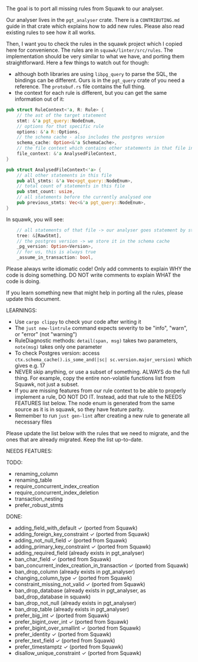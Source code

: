 The goal is to port all missing rules from Squawk to our analyser.

Our analyser lives in the `pgt_analyser` crate. There is a `CONTRIBUTING.md` guide in that crate which explains how to add new rules. Please also read existing rules to see how it all works.

Then, I want you to check the rules in the squawk project which I copied here for convenience. The rules are in `squawk/linter/src/rules`. The implementation should be very similar to what we have, and porting them straightforward. Here a few things to watch out for though:

- although both libraries are using `libpg_query` to parse the SQL, the bindings can be different. Ours is in the `pgt_query` crate of you need a reference. The `protobuf.rs` file contains the full thing.
- the context for each rule is different, but you can get the same information out of it:
```rust
pub struct RuleContext<'a, R: Rule> {
    // the ast of the target statement
    stmt: &'a pgt_query::NodeEnum,
    // options for that specific rule
    options: &'a R::Options,
    // the schema cache - also includes the postgres version
    schema_cache: Option<&'a SchemaCache>,
    // the file context which contains other statements in that file in case you need them
    file_context: &'a AnalysedFileContext,
}

pub struct AnalysedFileContext<'a> {
    // all other statements in this file
    pub all_stmts: &'a Vec<pgt_query::NodeEnum>,
    // total count of statements in this file
    pub stmt_count: usize,
    // all statements before the currently analysed one
    pub previous_stmts: Vec<&'a pgt_query::NodeEnum>,
}
```

In squawk, you will see:
```rust
    // all statements of that file -> our analyser goes statement by statement but has access to the files content via `file_context`
    tree: &[RawStmt],
    // the postgres version -> we store it in the schema cache
    _pg_version: Option<Version>,
    // for us, this is always true
    _assume_in_transaction: bool,

```

Please always write idiomatic code!
Only add comments to explain WHY the code is doing something. DO NOT write comments to explain WHAT the code is doing.

If you learn something new that might help in porting all the rules, please update this document.

LEARNINGS:
- Use `cargo clippy` to check your code after writing it
- The `just new-lintrule` command expects severity to be "info", "warn", or "error" (not "warning")
- RuleDiagnostic methods: `detail(span, msg)` takes two parameters, `note(msg)` takes only one parameter
- To check Postgres version: access `ctx.schema_cache().is_some_and(|sc| sc.version.major_version)` which gives e.g. 17
- NEVER skip anything, or use a subset of something. ALWAYS do the full thing. For example, copy the entire non-volatile functions list from Squawk, not just a subset.
- If you are missing features from our rule context to be able to properly implement a rule, DO NOT DO IT. Instead, add that rule to the NEEDS FEATURES list below. The node enum is generated from the same source as it is in squawk, so they have feature parity.
- Remember to run `just gen-lint` after creating a new rule to generate all necessary files

Please update the list below with the rules that we need to migrate, and the ones that are already migrated. Keep the list up-to-date.

NEEDS FEATURES:

TODO:
- renaming_column
- renaming_table
- require_concurrent_index_creation
- require_concurrent_index_deletion
- transaction_nesting
- prefer_robust_stmts

DONE:
- adding_field_with_default ✓ (ported from Squawk)
- adding_foreign_key_constraint ✓ (ported from Squawk)
- adding_not_null_field ✓ (ported from Squawk)
- adding_primary_key_constraint ✓ (ported from Squawk)
- adding_required_field (already exists in pgt_analyser)
- ban_char_field ✓ (ported from Squawk)
- ban_concurrent_index_creation_in_transaction ✓ (ported from Squawk)
- ban_drop_column (already exists in pgt_analyser)
- changing_column_type ✓ (ported from Squawk)
- constraint_missing_not_valid ✓ (ported from Squawk)
- ban_drop_database (already exists in pgt_analyser, as bad_drop_database in squawk)
- ban_drop_not_null (already exists in pgt_analyser)
- ban_drop_table (already exists in pgt_analyser)
- prefer_big_int ✓ (ported from Squawk)
- prefer_bigint_over_int ✓ (ported from Squawk)
- prefer_bigint_over_smallint ✓ (ported from Squawk)
- prefer_identity ✓ (ported from Squawk)
- prefer_text_field ✓ (ported from Squawk)
- prefer_timestamptz ✓ (ported from Squawk)
- disallow_unique_constraint ✓ (ported from Squawk)


